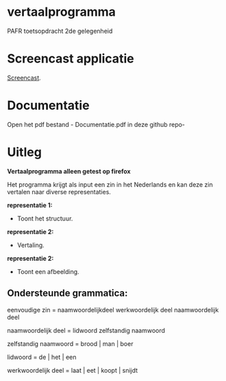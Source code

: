 # vertaalprogramma
PAFR toetsopdracht 2de gelegenheid

# Screencast applicatie
[Screencast](https://youtu.be/9bbb0SQJ7V0).

# Documentatie
Open het pdf bestand - Documentatie.pdf in deze github repo-

# Uitleg
**Vertaalprogramma alleen getest op firefox**

Het programma krijgt als input een zin in het Nederlands en kan deze zin vertalen naar diverse representaties.

**representatie 1:**

- Toont het structuur.

**representatie 2:** 

- Vertaling.

**representatie 2:** 

- Toont een afbeelding.

## Ondersteunde grammatica:

eenvoudige zin = naamwoordelijkdeel werkwoordelijk deel naamwoordelijk deel 
  
naamwoordelijk deel = lidwoord zelfstandig naamwoord 
  
zelfstandig naamwoord = brood | man | boer

lidwoord = de | het | een

werkwoordelijk deel = laat | eet | koopt | snijdt

